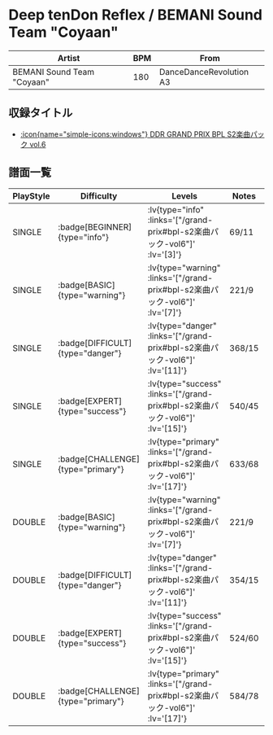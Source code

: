 # Deep tenDon Reflex / BEMANI Sound Team "Coyaan"

|Artist|BPM|From|
|------|---|----|
|BEMANI Sound Team "Coyaan"|180|DanceDanceRevolution A3|

## 収録タイトル

- [ :icon{name="simple-icons:windows"} DDR GRAND PRIX BPL S2楽曲パック vol.6](/grand-prix#bpl-s2楽曲パック-vol6)

## 譜面一覧

|PlayStyle|Difficulty|Levels|Notes|Movie|
|---------|----------|------|-----|-----|
|SINGLE| :badge[BEGINNER]{type="info"} | :lv{type="info" :links='["/grand-prix#bpl-s2楽曲パック-vol6"]' :lv='[3]'} |69/11||
|SINGLE| :badge[BASIC]{type="warning"} | :lv{type="warning" :links='["/grand-prix#bpl-s2楽曲パック-vol6"]' :lv='[7]'} |221/9||
|SINGLE| :badge[DIFFICULT]{type="danger"} | :lv{type="danger" :links='["/grand-prix#bpl-s2楽曲パック-vol6"]' :lv='[11]'} |368/15||
|SINGLE| :badge[EXPERT]{type="success"} | :lv{type="success" :links='["/grand-prix#bpl-s2楽曲パック-vol6"]' :lv='[15]'} |540/45||
|SINGLE| :badge[CHALLENGE]{type="primary"} | :lv{type="primary" :links='["/grand-prix#bpl-s2楽曲パック-vol6"]' :lv='[17]'} |633/68||
|DOUBLE| :badge[BASIC]{type="warning"} | :lv{type="warning" :links='["/grand-prix#bpl-s2楽曲パック-vol6"]' :lv='[7]'} |221/9||
|DOUBLE| :badge[DIFFICULT]{type="danger"} | :lv{type="danger" :links='["/grand-prix#bpl-s2楽曲パック-vol6"]' :lv='[11]'} |354/15||
|DOUBLE| :badge[EXPERT]{type="success"} | :lv{type="success" :links='["/grand-prix#bpl-s2楽曲パック-vol6"]' :lv='[15]'} |524/60||
|DOUBLE| :badge[CHALLENGE]{type="primary"} | :lv{type="primary" :links='["/grand-prix#bpl-s2楽曲パック-vol6"]' :lv='[17]'} |584/78||

